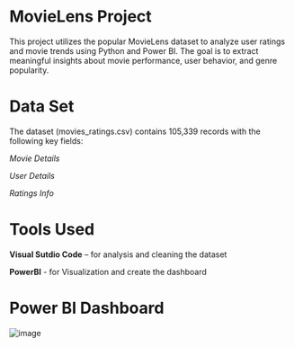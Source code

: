# MovieLens Project
This project utilizes the popular MovieLens dataset to analyze user ratings and movie trends using Python and Power BI. The goal is to extract meaningful insights about movie performance, user behavior, and genre popularity.
# Data Set
The dataset (movies_ratings.csv) contains 105,339 records with the following key fields:

*Movie Details*

*User Details*

*Ratings Info*

# Tools Used
**Visual Sutdio Code** – for analysis and cleaning the dataset

**PowerBI** - for Visualization and create the dashboard
# Power BI Dashboard
![image](https://github.com/user-attachments/assets/b87d3172-c8ca-453e-9101-6e97fa9aba67)
